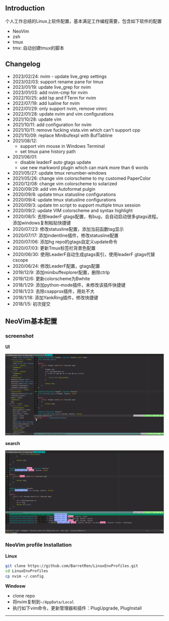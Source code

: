 ## Introduction

个人工作总结的Linux上软件配置，基本满足工作编程需要，包含如下软件的配置
* NeoVim
* zsh
* tmux
* tmx: 自动创建tmux的脚本

## Changelog
* 2023/02/24: nvim - update live_grep settings
* 2023/02/03: support rename pane for tmux
* 2023/01/19: update live_grep for nvim
* 2023/01/03: add nvim-cmp for nvim
* 2022/10/25: add lsp and FTerm for nvim
* 2022/07/19: add lualine for nvim
* 2022/01/29: only support nvim, remove vimrc
* 2022/01/28: update nvim and vim configurations
* 2021/10/28: update vim
* 2021/10/11: add configuration for nvim
* 2021/10/11: remove fucking vista.vim which can't support cpp
* 2021/10/09: replace Minibufexpl with BufTabline
* 2021/08/12:
   * support vim mouse in Windows Terminal
   * set tmux pane history path
* 2021/06/01:
    * disable leaderF auto gtags update
    * use new markword plugin which can mark more than 6 words
* 2021/05/27: update tmux renumber-windows
* 2021/05/26: change vim colorscheme to my customed PaperColor
* 2020/12/08: change vim colorscheme to solarized
* 2020/09/29: add vim Autoformat pulgin
* 2020/09/8: update tmux statusline configurations 
* 2020/09/4: update tmux statusline configurations 
* 2020/09/3: update tm script to support multiple tmux session
* 2020/09/2: update VIM colorscheme and syntax highlight
* 2020/08/5: 去除leaderF gtags配置，有bug，会自动启动很多gtags进程。添加windows复制粘贴快捷键
* 2020/07/23: 修改statusline配置，添加当前函数tag显示
* 2020/07/17: 添加indentline插件，修改statusline配置
* 2020/07/06: 添加hg repo的gtags自定义update命令
* 2020/07/03: 更新Tmux标签栏背景色配置
* 2020/06/30: 使用LeaderF自动生成gtags索引，使用leaderF gtags代替cscope
* 2020/06/24: 修改LeaderF配置，gtags配置
* 2019/12/9: 添加minibuffexplorer配置，删除ctrlp
* 2019/12/6: 更新colorscheme为Bwhite
* 2018/1/29: 添加python-mode插件，未修改该插件快捷键
* 2018/1/23: 去除csapprox插件，用处不大
* 2018/1/18: 添加YankRing插件，修改快捷键
* 2018/1/5: 初次提交

## NeoVim基本配置
### screenshot

**UI**

![screenshot](ui.png)

**search**

![screenshot](search.png)

### NeoVim profile Installation

**Linux**
```bash
git clone https://github.com/BarretRen/LinuxEnvProfiles.git
cd LinuxEnvProfiles
cp nvim ~/.config
```

**Windosw**
* clone repo
* 将nvim复制到`~/AppData/Local`
* 执行如下vim命令，更新管理器和插件：PlugUpgrade, PlugInstall

--------------------------------------------------------------------------------

